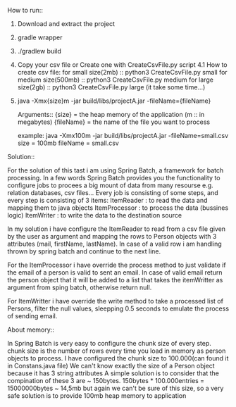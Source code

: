 How to run::

1. Download and extract the project

2. gradle wrapper

3. ./gradlew build

4. Copy your csv file or Create one with CreateCsvFile.py script
    4.1 How to create csv file:
    for small size(2mb) :: python3 CreateCsvFile.py small
    for medium size(500mb) :: python3 CreateCsvFile.py medium
    for large size(2gb) :: python3 CreateCsvFile.py large (it take some time...)

5. java -Xmx{size}m -jar build/libs/projectA.jar -fileName={fileName}
    
    Arguments::
    {size} = the heap memory of the application (m :: in megabytes)
    {fileName} = the name of the file you want to process
    
    example:
    java -Xmx100m -jar build/libs/projectA.jar -fileName=small.csv
    size = 100mb
    fileName = small.csv



Solution::

For the solution of this tast i am using Spring Batch, a framework for batch processing.
In a few words Spring Batch provides you the functionality to configure jobs to procees 
a big mount of data from many resourse e.g. relation databases, csv files...
Every job is consisting of some steps, and every step is consisting of 3 items:
ItemReader : to read the data and mapping them to java objects
ItemProcessor : to process the data (bussines logic) 
ItemWriter : to write the data to the destination source

In my solution i have configure the ItemReader to read from a csv file given by the
user as argument and mapping the rows to Person objects with 3 attributes
(mail, firstName, lastName). In case of a valid row i am handling thrown by 
spring batch and continue to the next line.

For the ItemProcessor i have override the process method to just validate if the email
of a person is valid to sent an email. In case of valid email return the person object
that it will be added to a list that takes the itemWritter as argument from sping batch,
otherwise return null.

For ItemWritter i have override the write method to take a processed list of Persons,
filter the null values, sleepping 0.5 seconds to emulate the process of sending email.

About memory::

In Spring Batch is very easy to configure the chunk size of every step.
chunk size is the number of rows every time you load in memory as person objects to process.
I have configured the chunk size to 100.000(can found it in Constans.java file)
We can't know exactly the size of a Person object because it has 3 string attributes 
A simple solution is to consider that the compination of these 3 are ~ 150bytes.
150bytes * 100.000entries = 15000000bytes ~ 14,5mb
but again we can't be sure of this size, so a very safe solution is to provide 100mb heap
memory to application


